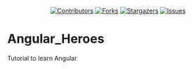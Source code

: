 <div align="center">

[![Contributors][contributors-shield]][contributors-url]
[![Forks][forks-shield]][forks-url]
[![Stargazers][stars-shield]][stars-url]
[![Issues][issues-shield]][issues-url]
 
</div>

# Angular_Heroes
Tutorial to learn Angular

<!-- VARIABLE -->
[contributors-shield]: https://img.shields.io/github/contributors/elchic00/Angular_Heroes.svg?style=for-the-badge
[contributors-url]: https://github.com/elchic00/Angular_Heroes/graphs/contributors
[forks-shield]: https://img.shields.io/github/forks/elchic00/Angular_Heroes.svg?style=for-the-badge
[forks-url]: https://github.com/elchic00/Angular_Heroes/network/members
[stars-shield]: https://img.shields.io/github/stars/elchic00/Angular_Heroes.svg?style=for-the-badge
[stars-url]: https://github.com/elchic00/Angular_Heroes/stargazers
[issues-shield]: https://img.shields.io/github/issues/elchic00/Angular_Heroes.svg?style=for-the-badge
[issues-url]: https://github.com/elchic00/Angular_Heroes/issues
[license-shield]: https://img.shields.io/github/license/elchic00/Angular_Heroes.svg?style=for-the-badge
[license-url]: https://github.com/elchic00/Angular_Heroes/blob/master/LICENSE.txt
